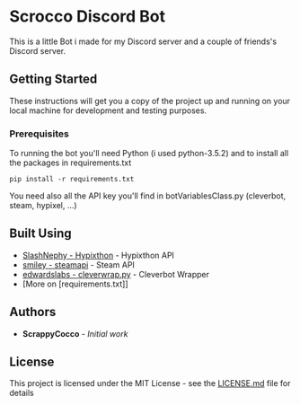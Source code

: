 # Scrocco Discord Bot
This is a little Bot i made for my Discord server and a couple of friends's Discord server.

## Getting Started

These instructions will get you a copy of the project up and running on your local machine for development and testing purposes.

### Prerequisites

To running the bot you'll need Python (i used python-3.5.2) and to install all the packages in requirements.txt

```
pip install -r requirements.txt
```

You need also all the API key you'll find in botVariablesClass.py (cleverbot, steam, hypixel, ...)

## Built Using

* [SlashNephy - Hypixthon](https://github.com/SlashNephy/Hypixthon) - Hypixthon API
* [smiley - steamapi](https://github.com/smiley/steamapi) - Steam API
* [edwardslabs - cleverwrap.py](https://github.com/edwardslabs/cleverwrap.py) - Cleverbot Wrapper
* [More on [requirements.txt]]

## Authors

* **ScrappyCocco** - *Initial work*

## License

This project is licensed under the MIT License - see the [LICENSE.md](LICENSE.md) file for details
